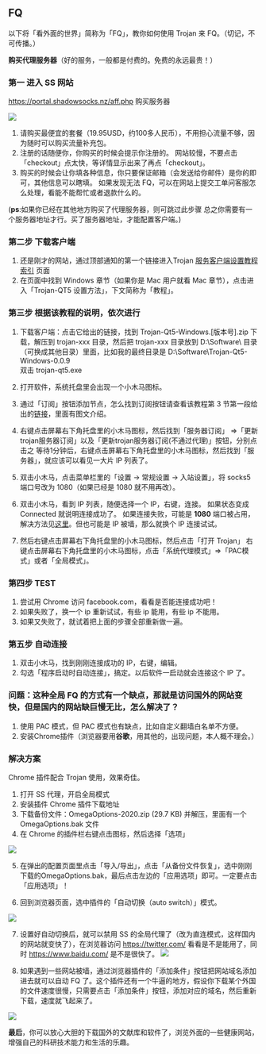 ## FQ
 以下将「看外面的世界」简称为「FQ」，教你如何使用 Trojan 来 FQ。（切记，不可传播。）

**购买代理服务器**（好的服务，一般都是付费的。免费的永远最贵！）

### 第一  进入 SS 网站
https://portal.shadowsocks.nz/aff.php 购买服务器

![](https://user-gold-cdn.xitu.io/2020/5/14/17211860a73e3e84?w=291&h=517&f=png&s=32491)
1. 请购买最便宜的套餐（19.95USD，约100多人民币），不用担心流量不够，因为随时可以购买流量补充包。
2. 注册的话随便你，你购买的时候会提示你注册的。
网站较慢，不要点击「checkout」点太快，等详情显示出来了再点「checkout」。
3. 购买的时候会让你填各种信息，你只要保证邮箱（会发送给你邮件）是你的即可，其他信息可以瞎填。
如果发现无法 FQ，可以在网站上提交工单问客服怎么处理，看能不能帮忙或者退款什么的。

(**ps**:如果你已经在其他地方购买了代理服务器，则可跳过此步骤 总之你需要有一个服务器地址才行。买了服务器地址，才能配置客户端。)

### 第二步 下载客户端
1. 还是刚才的网站，通过顶部通知的第一个链接进入Trojan [服务客户端设置教程索引](https://portal.shadowsocks.nz/knowledgebase/151/) 页面
2. 在页面中找到 Windows 章节（如果你是 Mac 用户就看 Mac 章节），点击进入「Trojan-QT5 设置方法」，下文简称为「教程」。

### 第三步 根据该教程的说明，依次进行
1. 下载客户端：点击它给出的链接，找到 Trojan-Qt5-Windows.[版本号].zip 下载，解压到 trojan-xxx 目录，然后把 trojan-xxx 目录放到 D:\Software\ 目录（可换成其他目录）里面，比如我的最终目录是 D:\Software\Trojan-Qt5-Windows-0.0.9\
双击 trojan-qt5.exe 
2. 打开软件，系统托盘里会出现一个小木马图标。

3. 通过「订阅」按钮添加节点，怎么找到订阅按钮请查看该教程第 3 节第一段给出的[链接](https://portal.shadowsocks.nz/knowledgebase/177/)，里面有图文介绍。
4. 右键点击屏幕右下角托盘里的小木马图标，然后找到「服务器订阅」 =>「更新trojan服务器订阅」以及「更新trojan服务器订阅(不通过代理)」按钮，分别点击之
等待1分钟后，右键点击屏幕右下角托盘里的小木马图标，然后找到「服务器」，就应该可以看见一大片 IP 列表了。
5. 双击小木马，点击菜单栏里的「设置 -> 常规设置 -> 入站设置」，将 socks5 端口号改为 1080（如果已经是 1080 就不用再改）。
6. 双击小木马，看到 IP 列表，随便选择一个 IP，右键，连接。
如果状态变成 Connected 就说明连接成功了。
如果连接失败，可能是 **1080** 端口被占用，解决方法见[这里](https://github.com/sun-shadow/Surf_the_Internet/blob/master/%E7%AB%AF%E5%8F%A3%E5%8D%A0%E7%94%A8%E8%A7%A3%E5%86%B3%E5%8A%9E%E6%B3%95.md)。但也可能是 IP 被墙，那么就换个 IP 连接试试。
7. 然后右键点击屏幕右下角托盘里的小木马图标，然后点击「打开 Trojan」
右键点击屏幕右下角托盘里的小木马图标，点击「系统代理模式」=>「PAC模式」或者「全局模式」。


### 第四步 TEST
1. 尝试用 Chrome 访问 facebook.com，看看是否能连接成功吧！
2. 如果失败了，换一个 ip 重新试试，有些 ip 能用，有些 ip 不能用。
3. 如果又失败了，就试着把上面的步骤全部重新做一遍。

### 第五步 自动连接
1.  双击小木马，找到刚刚连接成功的 IP，右键，编辑。
2. 勾选「程序启动时自动连接」，搞定。以后软件一启动就会连接这个 IP 了。

### 问题：这种全局 FQ 的方式有一个缺点，那就是访问国外的网站变快，但是国内的网站缺巨慢无比，怎么解决了？
1. 使用 PAC 模式，但 PAC 模式也有缺点，比如自定义翻墙白名单不方便。
2. 安装Chrome插件（浏览器要用**谷歌**，用其他的，出现问题，本人概不理会。）
### 解决方案
Chrome 插件配合 Trojan 使用，效果奇佳。
1. 打开 SS 代理，开启全局模式
2. 安装插件 Chrome 插件下载地址
3. 下载备份文件：OmegaOptions-2020.zip (29.7 KB) 并解压，里面有一个 OmegaOptions.bak 文件
4. 在 Chrome 的插件栏右键点击图标，然后选择「选项」

![](https://user-gold-cdn.xitu.io/2020/5/14/1721193aab0d6d02?w=171&h=172&f=png&s=7603)

5. 在弹出的配置页面里点击「导入/导出」，点击「从备份文件恢复」，选中刚刚下载的OmegaOptions.bak，最后点击左边的「应用选项」即可。一定要点击「应用选项」！

6. 回到浏览器页面，选中插件的「自动切换（auto switch）」模式。

![](https://user-gold-cdn.xitu.io/2020/5/14/17211945f5bddf6e?w=181&h=259&f=png&s=11614)

7. 设置好自动切换后，就可以禁用 SS 的全局代理了（改为直连模式，这样国内的网站就变快了），在浏览器访问 https://twitter.com/ 看看是不是能用了，同时 https://www.baidu.com/ 是不是很快了。
![](https://user-gold-cdn.xitu.io/2020/5/14/1721195f369e6f15?w=350&h=317&f=png&s=35514)

8. 如果遇到一些网站被墙，通过浏览器插件的「添加条件」按钮把网站域名添加进去就可以自动 FQ 了。这个插件还有一个牛逼的地方，假设你下载某个外国的文件速度很慢，只需要点击「添加条件」按钮，添加对应的域名，然后重新下载，速度就飞起来了。

![](https://user-gold-cdn.xitu.io/2020/5/14/172119622e952537?w=434&h=328&f=png&s=22518)

**最后**，你可以放心大胆的下载国外的文献库和软件了，浏览外面的一些健康网站，增强自己的科研技术能力和生活的乐趣。
